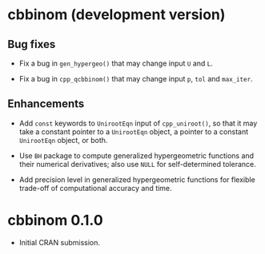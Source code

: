 # cbbinom (development version)

## Bug fixes

* Fix a bug in `gen_hypergeo()` that may change input `U` and `L`.

* Fix a bug in `cpp_qcbbinom()` that may change input `p`, `tol` and `max_iter`.

## Enhancements

* Add `const` keywords to `UnirootEqn` input of `cpp_uniroot()`, so that it may take a constant pointer to a `UnirootEqn` object, a pointer to a constant `UnirootEqn` object, or both.

* Use `BH` package to compute generalized hypergeometric functions and their numerical derivatives; also use `NULL` for self-determined tolerance.

* Add precision level in generalized hypergeometric functions for flexible trade-off of computational accuracy and time.


# cbbinom 0.1.0

* Initial CRAN submission.
